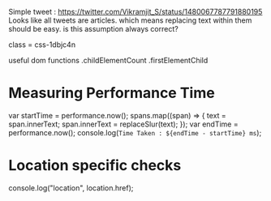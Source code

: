 Simple tweet : https://twitter.com/Vikramjit_S/status/1480067787791880195
Looks like all tweets are articles. which means replacing text within them should be easy.
    is this assumption always correct?

class = css-1dbjc4n

useful dom functions
    .childElementCount
    .firstElementChild


    
# Measuring Performance Time
var startTime = performance.now();
  spans.map((span) => {
    text = span.innerText;
    span.innerText = replaceSlur(text);
  });
  var endTime = performance.now();
  console.log(`Time Taken : ${endTime - startTime} ms`);

# Location specific checks
 console.log("location", location.href);